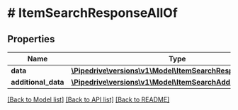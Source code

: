 # # ItemSearchResponseAllOf

## Properties

Name | Type | Description | Notes
------------ | ------------- | ------------- | -------------
**data** | [**\Pipedrive\versions\v1\Model\ItemSearchResponseAllOfData**](ItemSearchResponseAllOfData.md) |  | [optional]
**additional_data** | [**\Pipedrive\versions\v1\Model\ItemSearchAdditionalData**](ItemSearchAdditionalData.md) |  | [optional]

[[Back to Model list]](../README.md#documentation-for-models) [[Back to API list]](../README.md#documentation-for-api-endpoints) [[Back to README]](../README.md)
